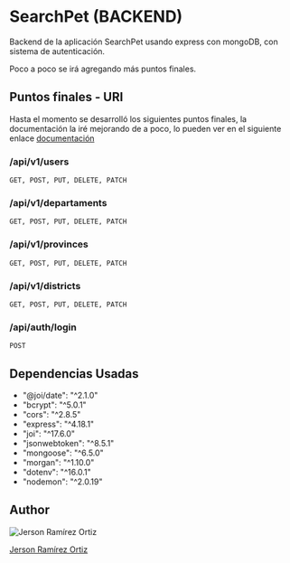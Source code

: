 # SearchPet (BACKEND)

Backend de la aplicación SearchPet usando express con mongoDB, con sistema de autenticación.

Poco a poco se irá agregando más puntos finales.

## Puntos finales - URI

Hasta el momento se desarrolló los siguientes puntos finales, 
la documentación la iré mejorando de a poco, lo pueden ver en el siguiente enlace [documentación](https://documenter.getpostman.com/view/11171580/Uze4viTq)

### /api/v1/users
    GET, POST, PUT, DELETE, PATCH

### /api/v1/departaments
    GET, POST, PUT, DELETE, PATCH

### /api/v1/provinces
    GET, POST, PUT, DELETE, PATCH

### /api/v1/districts
    GET, POST, PUT, DELETE, PATCH

### /api/auth/login
    POST

## Dependencias Usadas

* "@joi/date": "^2.1.0"
* "bcrypt": "^5.0.1"
* "cors": "^2.8.5"
* "express": "^4.18.1"
* "joi": "^17.6.0"
* "jsonwebtoken": "^8.5.1"
* "mongoose": "^6.5.0"
* "morgan": "^1.10.0"
* "dotenv": "^16.0.1"
* "nodemon": "^2.0.19"

## Author

![Jerson Ramírez Ortiz](https://scontent.flim9-1.fna.fbcdn.net/v/t39.30808-1/245151237_4337621846352898_8251633534375566001_n.jpg?stp=dst-jpg_p200x200&_nc_cat=107&ccb=1-7&_nc_sid=7206a8&_nc_ohc=d0ToMaZGS0AAX-6kjwh&_nc_oc=AQmFYHfnx-I0slu2cPmDvu2GF-z8ar90k_S_ZNeuArqwUoQy_iQ0ROoxbKNDEEMFa7k&_nc_ht=scontent.flim9-1.fna&oh=00_AT8SZENEhFu8GvCzrfARKD7Climb40EFBOISyzRU1Oum_g&oe=62EE7B0B)

[Jerson Ramírez Ortiz](https://www.facebook.com/jersonomar.ramirezortiz/)

